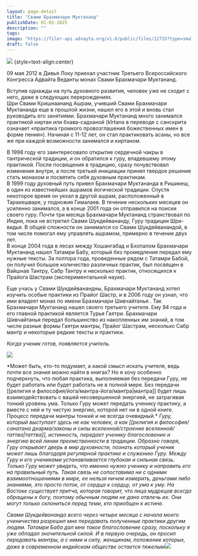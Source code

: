 ```yaml
---
layout: page-detail
title: "Свами Брахмачари Муктананд"
publishDate: 01-01-2025
description: ""
tags:
image: "https://filer-api.advayta.org/v1.0/public/files/12733?type=small"
draft: false
---
```


[![](https://filer-api.advayta.org/v1.0/public/files/53682?size=medium)](https://filer-api.advayta.org/v1.0/public/files/53695?size=medium) {style=text-align:center}

09 мая 2012 в Дивья Локу приехал участник Третьего Всероссийского Конгресса Адвайта Веданты монах Свами Брахмачари Муктананд.

Вступив однажды на путь духовного развития, человек уже не сходит с него, даже в следующих перерождениях.\
Шри Свами Кришнаананд Ашрам, учивший Свами Брахмачари Муктананда еще в прошлой жизни, нашел его в этой и вновь стал руководить его занятиями. Брахмачари Муктананд много занимался практикой киртан или бхава-садханой (kIrtana в переводе с санскрита означает «практика громкого провозглашения божественных имен в форме пения»). Начиная с 11-12 лет, он стал практиковать асаны, но все же при каждой возможности занимался и киртаном.

В 1998 году его заинтересовало открытие сердечной чакры в тантрической традиции, и он обратился к гуру, владевшему этому практикой. После посвящения в традицию, сразу почувствовал изменения внутри, а после третьей инициации принял твердое решение стать монахом и посвятить себя духовным практикам.\
В 1999 году духовный путь привел Брахмачари Муктананда в Ришикеш, в один из известнейших ашрамов йогической традиции. Спустя некоторое время он уехал в другой ашрам, расположенный в Таракешваре, у подножия Гималаев. В течение нескольких месяцев он усиленно занимался, а в конце 2001 года он отправился на поиски своего гуру. Почти три месяца Брахмачари Муктананд странствовал по Индии, пока не встретил Свами Шукдейвананду, Гуру традиции Шри-видья. В общей сложности он занимался со Свами Шукдейванандой, в том числе помогал ему управлять ашрамом, примерно в течение двух лет.\
В конце 2004 года в лесах между Хошангабад и Бхопалом Брахмачари Муктананд нашел Татамри Бабу, который без промедления передал ему нужные тексты. За полтора года, проведенные рядом с Татамри Бабой, он получил большое количество различных практик, был посвящен в Вайшнав Тантру, Сабр Тантру и несколько практик, относящихся к Прайога Шастрам (экспериментальной науке). 

Еще учась у Свами Шукдейванандны, Брахмачари Муктананд хотел изучить особые практики из Прайог Шастр, и в 2006 году он узнал, что ими владеет монах по имени Брахмачари Шивчайтанья . Так Брахмачари Муктананд нашел своего третьего учителя. Ему 94 года и его главной практикой является Турья Гаятри. Брахмачари Шивчайтанья передал большинство из накопленных им знаний, в том числе разные формы Гаятри мантры, Прайог Шастрам, несколько Сабр мантр и некоторые редкие тексты и практики.

_Когда ученик готов, появляется учитель_.

![](https://filer-api.advayta.org/v1.0/public/files/60321?size=medium)

*Может быть, кто-то подумает, а какой смысл искать учителя, ведь почти все знания можно найти в книгах? Но я хочу особенно подчеркнуть, что любая практика, выполняемая без передачи Гуру, не будет работать или будет работать не в полной мере. Без передачи [[религия и философия/йога/мантра-йога/мантра|мантра]] будет лишь взаимодействовать с вашей несовершенной энергией, не затрагивая тонкий уровень ума. Только Гуру может передать ученику практику, а вместе с ней и ту чистую энергию, которой нет ни в одной книге. Процесс передачи мантры тонкий и не всегда очевидный.\*
*Гуру, который выступает здесь не как человек, а как [[религия и философия/санатана дхарма/законы и силы вселенной/строение вселенной/таттва|таттва]], истинность, передает ученику благословение и энергию всей линии преемственности в традиции. Образно говоря, Гуру открывает дверь в мир духовности, познать который ученик может лишь благодаря регулярной практике и служению Гуру. Между Гуру и его учениками устанавливается глубокая и сильная связь. Только Гуру может увидеть, что именно нужно ученику и направить его на правильный путь. Такая связь не сопоставима ни с одними взаимоотношениями в мире, ее нельзя ничем измерить, деньгами либо знаниями, это просто поток, от сердца к сердцу, от ума к уму. На Востоке существует притча, которая говорит, что лица мудрецов всегда обращены к богу, поэтому обычным людям не дано отвлечь их. Они могут только склониться перед теми, кто приобщен к истине.* 

*Свами Шукдейвананда всего через четыре месяца с начала моего ученичества разрешил мне передавать полученные практики другим людям. Татамри Баба дал мне такое благословение сразу, поскольку я уже обладал значительной силой. И в первую очередь, он просил передавать мантры, а с ними и силу, женщинам, положение которых, даже в современном индийском обществе остается тяжелым*![](https://filer-api.advayta.org/v1.0/public/files/60334?size=medium)
  
  
